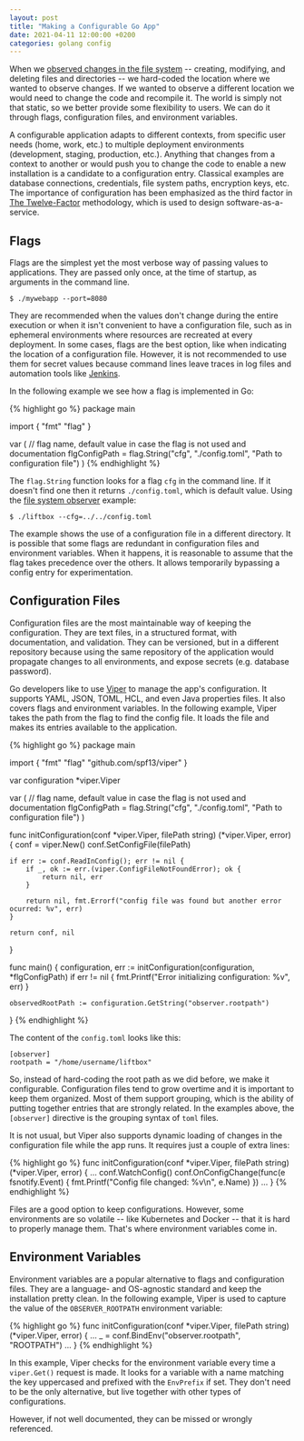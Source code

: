 ```yaml
---
layout: post
title: "Making a Configurable Go App"
date: 2021-04-11 12:00:00 +0200
categories: golang config
---
```


When we [observed changes in the file system](/2021/03/observer-design-pattern-golang.html) -- creating, modifying, and deleting files and directories -- we hard-coded the location where we wanted to observe changes. If we wanted to observe a different location we would need to change the code and recompile it. The world is simply not that static, so we better provide some flexibility to users. We can do it through flags, configuration files, and environment variables.

<!-- more -->

A configurable application adapts to different contexts, from specific user needs (home, work, etc.) to multiple deployment environments (development, staging, production, etc.). Anything that changes from a context to another or would push you to change the code to enable a new installation is a candidate to a configuration entry. Classical examples are database connections, credentials, file system paths, encryption keys, etc. The importance of configuration has been emphasized as the third factor in [The Twelve-Factor](https://12factor.net/config) methodology, which is used to design software-as-a-service.

## Flags

Flags are the simplest yet the most verbose way of passing values to applications. They are passed only once, at the time of startup, as arguments in the command line.

    $ ./mywebapp --port=8080

They are recommended when the values don't change during the entire execution or when it isn't convenient to have a configuration file, such as in ephemeral environments where resources are recreated at every deployment. In some cases, flags are the best option, like when indicating the location of a configuration file. However, it is not recommended to use them for secret values because command lines leave traces in log files and automation tools like [Jenkins](https://www.jenkins.io).

In the following example we see how a flag is implemented in Go:

{% highlight go %}
package main

import {
    "fmt"
    "flag"
}

var (
    // flag name, default value in case the flag is not used and documentation
    flgConfigPath = flag.String("cfg", "./config.toml", "Path to configuration file")
)
{% endhighlight %}

The `flag.String` function looks for a flag `cfg` in the command line. If it doesn't find one then it returns `./config.toml`, which is default value. Using the [file system observer](/2021/03/observer-design-pattern-golang.html) example: 

    $ ./liftbox --cfg=../../config.toml

The example shows the use of a configuration file in a different directory. It is possible that some flags are redundant in configuration files and environment variables. When it happens, it is reasonable to assume that the flag takes precedence over the others. It allows temporarily bypassing a config entry for experimentation.

## Configuration Files

Configuration files are the most maintainable way of keeping the configuration. They are text files, in a structured format, with documentation, and validation. They can be versioned, but in a different repository because using the same repository of the application would propagate changes to all environments, and expose secrets (e.g. database password).

Go developers like to use [Viper](https://github.com/spf13/viper) to manage the app's configuration. It supports YAML, JSON, TOML, HCL, and even Java properties files. It also covers flags and environment variables. In the following example, Viper takes the path from the flag to find the config file. It loads the file and makes its entries available to the application.

{% highlight go %}
package main

import {
    "fmt"
    "flag"
    "github.com/spf13/viper"
}

var configuration *viper.Viper

var (
    // flag name, default value in case the flag is not used and documentation
    flgConfigPath = flag.String("cfg", "./config.toml", "Path to configuration file")
)

func initConfiguration(conf *viper.Viper, filePath string) (*viper.Viper, error) {
    conf = viper.New()
    conf.SetConfigFile(filePath)

    if err := conf.ReadInConfig(); err != nil {
        if _, ok := err.(viper.ConfigFileNotFoundError); ok {
            return nil, err
        }

        return nil, fmt.Errorf("config file was found but another error ocurred: %v", err)
    }

    return conf, nil
}

func main() {
    configuration, err := initConfiguration(configuration, *flgConfigPath)
    if err != nil {
        fmt.Printf("Error initializing configuration: %v", err)
    }
    
    observedRootPath := configuration.GetString("observer.rootpath")
}
{% endhighlight %}

The content of the `config.toml` looks like this:

    [observer]
    rootpath = "/home/username/liftbox"

So, instead of hard-coding the root path as we did before, we make it configurable. Configuration files tend to grow overtime and it is important to keep them organized. Most of them support grouping, which is the ability of putting together entries that are strongly related. In the examples above, the `[observer]` directive is the grouping syntax of `toml` files.

It is not usual, but Viper also supports dynamic loading of changes in the configuration file while the app runs. It requires just a couple of extra lines:

{% highlight go %}
func initConfiguration(conf *viper.Viper, filePath string) (*viper.Viper, error) {
    ...
    conf.WatchConfig()
    conf.OnConfigChange(func(e fsnotify.Event) {
        fmt.Printf("Config file changed: %v\n", e.Name)
    })
    ...
}
{% endhighlight %}

Files are a good option to keep configurations. However, some environments are so volatile -- like Kubernetes and Docker -- that it is hard to properly manage them. That's where environment variables come in.

## Environment Variables

Environment variables are a popular alternative to flags and configuration files. They are a language- and OS-agnostic standard and keep the installation pretty clean. In the following example, Viper is used to capture the value of the `OBSERVER_ROOTPATH` environment variable:

{% highlight go %}
func initConfiguration(conf *viper.Viper, filePath string) (*viper.Viper, error) {
    ...
    _ = conf.BindEnv("observer.rootpath", "ROOTPATH")
    ...
}
{% endhighlight %}

In this example, Viper checks for the environment variable every time a `viper.Get()` request is made. It looks for a variable with a name matching the key uppercased and prefixed with the `EnvPrefix` if set. They don't need to be the only alternative, but live together with other types of configurations.

However, if not well documented, they can be missed or wrongly referenced.

